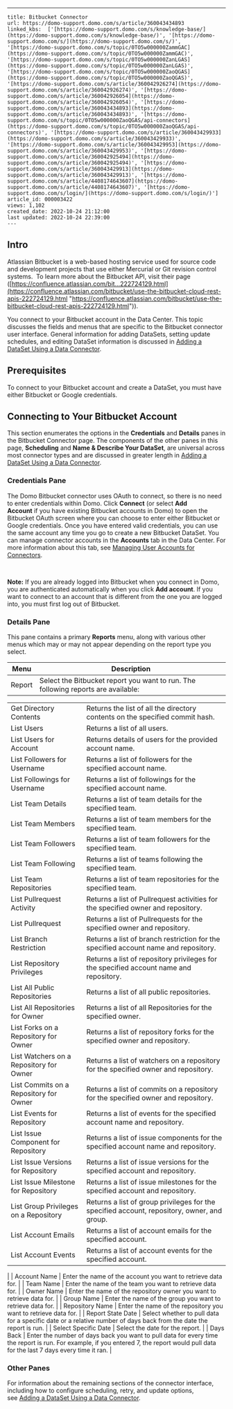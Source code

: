 ---
    title: Bitbucket Connector
    url: https://domo-support.domo.com/s/article/360043434893
    linked_kbs:  ['[https://domo-support.domo.com/s/knowledge-base/](https://domo-support.domo.com/s/knowledge-base/)', '[https://domo-support.domo.com/s/](https://domo-support.domo.com/s/)', '[https://domo-support.domo.com/s/topic/0TO5w000000ZammGAC](https://domo-support.domo.com/s/topic/0TO5w000000ZammGAC)', '[https://domo-support.domo.com/s/topic/0TO5w000000ZanLGAS](https://domo-support.domo.com/s/topic/0TO5w000000ZanLGAS)', '[https://domo-support.domo.com/s/topic/0TO5w000000ZaoQGAS](https://domo-support.domo.com/s/topic/0TO5w000000ZaoQGAS)', '[https://domo-support.domo.com/s/article/360042926274](https://domo-support.domo.com/s/article/360042926274)', '[https://domo-support.domo.com/s/article/360042926054](https://domo-support.domo.com/s/article/360042926054)', '[https://domo-support.domo.com/s/article/360043434893](https://domo-support.domo.com/s/article/360043434893)', '[https://domo-support.domo.com/s/topic/0TO5w000000ZaoQGAS/api-connectors](https://domo-support.domo.com/s/topic/0TO5w000000ZaoQGAS/api-connectors)', '[https://domo-support.domo.com/s/article/360043429933](https://domo-support.domo.com/s/article/360043429933)', '[https://domo-support.domo.com/s/article/360043429953](https://domo-support.domo.com/s/article/360043429953)', '[https://domo-support.domo.com/s/article/360042925494](https://domo-support.domo.com/s/article/360042925494)', '[https://domo-support.domo.com/s/article/360043429913](https://domo-support.domo.com/s/article/360043429913)', '[https://domo-support.domo.com/s/article/4408174643607](https://domo-support.domo.com/s/article/4408174643607)', '[https://domo-support.domo.com/s/login/](https://domo-support.domo.com/s/login/)']
    article_id: 000003422
    views: 1,102
    created_date: 2022-10-24 21:12:00
    last updated: 2022-10-24 22:39:00
    ---



Intro
-----


Atlassian Bitbucket is a web-based hosting service used for source code and development projects that use either Mercurial or Git revision control systems.  To learn more about the Bitbucket API, visit their page ([https://confluence.atlassian.com/bit...222724129.html](https://confluence.atlassian.com/bitbucket/use-the-bitbucket-cloud-rest-apis-222724129.html "https://confluence.atlassian.com/bitbucket/use-the-bitbucket-cloud-rest-apis-222724129.html")).


You connect to your Bitbucket account in the Data Center. This topic discusses the fields and menus that are specific to the Bitbucket connector user interface. General information for adding DataSets, setting update schedules, and editing DataSet information is discussed in [Adding a DataSet Using a Data Connector](/s/article/360042926274).


Prerequisites
-------------


To connect to your Bitbucket account and create a DataSet, you must have either Bitbucket or Google credentials.


Connecting to Your Bitbucket Account
------------------------------------


This section enumerates the options in the **Credentials** and **Details** panes in the Bitbucket Connector page. The components of the other panes in this page, **Scheduling** and **Name & Describe Your DataSet**, are universal across most connector types and are discussed in greater length in [Adding a DataSet Using a Data Connector](/s/article/360042926274 "Adding a DataSet Using a Data Connector").


### Credentials Pane


The Domo Bitbucket connector uses OAuth to connect, so there is no need to enter credentials within Domo. Click **Connect** (or select **Add Account** if you have existing Bitbucket accounts in Domo) to open the Bitbucket OAuth screen where you can choose to enter either Bitbucket or Google credentials. Once you have entered valid credentials, you can use the same account any time you go to create a new Bitbucket DataSet. You can manage connector accounts in the **Accounts** tab in the Data Center. For more information about this tab, see [Managing User Accounts for Connectors](/s/article/360042926054 "Managing User Accounts for Connectors").




 

**Note:** If you are already logged into Bitbucket when you connect in Domo, you are authenticated automatically when you click **Add account**. If you want to connect to an account that is different from the one you are logged into, you must first log out of Bitbucket.



### Details Pane


This pane contains a primary **Reports** menu, along with various other menus which may or may not appear depending on the report type you select.




| Menu | Description |
| --- | --- |
| Report | Select the Bitbucket report you want to run. The following reports are available:

|  |  |
| --- | --- |
| Get Directory Contents | Returns the list of all the directory contents on the specified commit hash. |
| List Users | Returns a list of all users. |
| List Users for Account | Returns details of users for the provided account name. |
| List Followers for Username | Returns a list of followers for the specified account name. |
| List Followings for Username | Returns a list of followings for the specified account name. |
| List Team Details | Returns a list of team details for the specified team. |
| List Team Members | Returns a list of team members for the specified team. |
| List Team Followers | Returns a list of team followers for the specified team. |
| List Team Following | Returns a list of teams following the specified team. |
| List Team Repositories | Returns a list of team repositories for the specified team. |
| List Pullrequest Activity | Returns a list of Pullrequest activities for the specified owner and repository. |
| List Pullrequest | Returns a list of Pullrequests for the specified owner and repository. |
| List Branch Restriction | Returns a list of branch restriction for the specified account name and repository. |
| List Repository Privileges | Returns a list of repository privileges for the specified account name and repository. |
| List All Public Repositories | Returns a list of all public repositories. |
| List All Repositories for Owner | Returns a list of all Repositories for the specified owner. |
| List Forks on a Repository for Owner | Returns a list of repository forks for the specified owner and repository. |
| List Watchers on a Repository for Owner | Returns a list of watchers on a repository for the specified owner and repository. |
| List Commits on a Repository for Owner | Returns a list of commits on a repository for the specified owner and repository. |
| List Events for Repository | Returns a list of events for the specified account name and repository. |
| List Issue Component for Repository | Returns a list of issue components for the specified account name and repository. |
| List Issue Versions for Repository | Returns a list of issue versions for the specified account and repository. |
| List Issue Milestone for Repository | Returns a list of issue milestones for the specified account and repository. |
| List Group Privileges on a Repository | Returns a list of group privileges for the specified account, repository, owner, and group. |
| List Account Emails | Returns a list of account emails for the specified account. |
| List Account Events | Returns a list of account events for the specified account. |

 |
| Account Name | Enter the name of the account you want to retrieve data for. |
| Team Name | Enter the name of the team you want to retrieve data for. |
| Owner Name | Enter the name of the repository owner you want to retrieve data for. |
| Group Name | Enter the name of the group you want to retrieve data for. |
| Repository Name | Enter the name of the repository you want to retrieve data for. |
| Report State Date | Select whether to pull data for a specific date or a relative number of days back from the date the report is run. |
| Select Specific Date | Select the date for the report. |
| Days Back | Enter the number of days back you want to pull data for every time the report is run. For example, if you entered 7, the report would pull data for the last 7 days every time it ran. |


### Other Panes


For information about the remaining sections of the connector interface, including how to configure scheduling, retry, and update options, see [Adding a DataSet Using a Data Connector](/s/article/360042926274).


